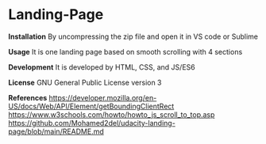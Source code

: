 # Landing-Page

**Installation**
By uncompressing the zip file and open it in VS code or Sublime

**Usage**
It is one landing page based on smooth scrolling with 4 sections

**Development**
It is developed by HTML, CSS, and JS/ES6

**License**
GNU General Public License version 3

**References**
https://developer.mozilla.org/en-US/docs/Web/API/Element/getBoundingClientRect
https://www.w3schools.com/howto/howto_js_scroll_to_top.asp
https://github.com/Mohamed2del/udacity-landing-page/blob/main/README.md
